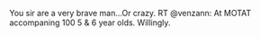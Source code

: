 <!--
id: 218482016
link: http://kevinisom.info/post/218482016/you-sir-are-a-very-brave-man-or-crazy-rt
slug: you-sir-are-a-very-brave-man-or-crazy-rt
date: Wed Oct 21 2009 12:01:38 GMT+1300 (NZDT)
raw: {"blog_name":"kevinisom","id":218482016,"post_url":"http://kevinisom.info/post/218482016/you-sir-are-a-very-brave-man-or-crazy-rt","slug":"you-sir-are-a-very-brave-man-or-crazy-rt","type":"text","date":"2009-10-20 23:01:38 GMT","timestamp":1256079698,"state":"published","format":"html","reblog_key":"HDUchTUE","tags":[],"short_url":"http://tmblr.co/Zw68YyD1SLW","highlighted":[],"feed_item":"http://twitter.com/kev_nz/statuses/5029703158","from_feed_id":"650289","note_count":0,"title":null,"body":"<p>You sir are a very brave man&#8230;Or crazy. RT @venzann: At MOTAT accompaning 100&#160;5 &amp; 6 year olds. Willingly.</p>"}
publish: 2009-10-021
tags: 
title: null
-->


You sir are a very brave man…Or crazy. RT @venzann: At MOTAT accompaning
100 5 & 6 year olds. Willingly.


